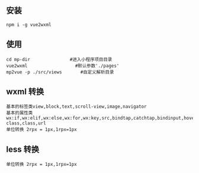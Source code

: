 ## 安装

`npm i -g vue2wxml`

## 使用

```
cd mp-dir               #进入小程序项目目录
vue2wxml                  #默认参数'./pages'
mp2vue -p ./src/views       #自定义解析目录
```

## wxml 转换

    基本的标签类view,block,text,scroll-view,image,navigator
    基本的属性类wx:if,wx:elif,wx:else,wx:for,wx:key,src,bindtap,catchtap,bindinput,hover-class,class,url
    单位转换 2rpx = 1px,1rpx=1px

## less 转换

    单位转换 2rpx = 1px,1rpx=1px
